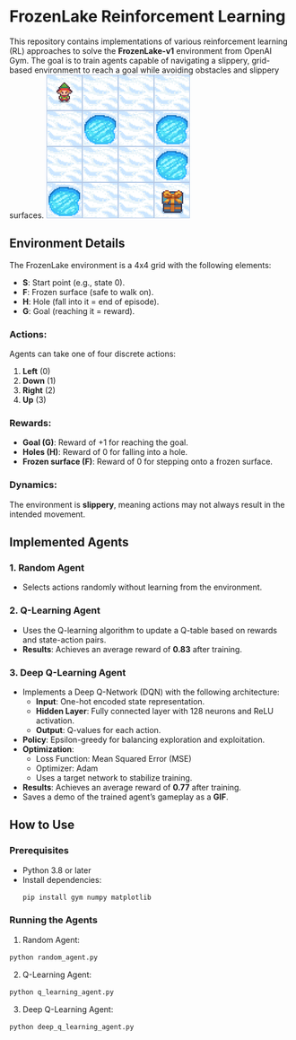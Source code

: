 # FrozenLake Reinforcement Learning

This repository contains implementations of various reinforcement learning (RL) approaches to solve the **FrozenLake-v1** environment from OpenAI Gym. The goal is to train agents capable of navigating a slippery, grid-based environment to reach a goal while avoiding obstacles and slippery surfaces.
![FrozenLake Demo](Data/frozen_lake.gif)

## Environment Details

The FrozenLake environment is a 4x4 grid with the following elements:

- **S**: Start point (e.g., state 0).
- **F**: Frozen surface (safe to walk on).
- **H**: Hole (fall into it = end of episode).
- **G**: Goal (reaching it = reward).

### Actions:
Agents can take one of four discrete actions:
1. **Left** (0)
2. **Down** (1)
3. **Right** (2)
4. **Up** (3)

### Rewards:
- **Goal (G)**: Reward of +1 for reaching the goal.
- **Holes (H)**: Reward of 0 for falling into a hole.
- **Frozen surface (F)**: Reward of 0 for stepping onto a frozen surface.

### Dynamics:
The environment is **slippery**, meaning actions may not always result in the intended movement.

## Implemented Agents

### 1. Random Agent
- Selects actions randomly without learning from the environment.

### 2. Q-Learning Agent
- Uses the Q-learning algorithm to update a Q-table based on rewards and state-action pairs.
- **Results**: Achieves an average reward of **0.83** after training.

### 3. Deep Q-Learning Agent
- Implements a Deep Q-Network (DQN) with the following architecture:
  - **Input**: One-hot encoded state representation.
  - **Hidden Layer**: Fully connected layer with 128 neurons and ReLU activation.
  - **Output**: Q-values for each action.
- **Policy**: Epsilon-greedy for balancing exploration and exploitation.
- **Optimization**:
  - Loss Function: Mean Squared Error (MSE)
  - Optimizer: Adam
  - Uses a target network to stabilize training.
- **Results**: Achieves an average reward of **0.77** after training.
- Saves a demo of the trained agent’s gameplay as a **GIF**.

## How to Use

### Prerequisites
- Python 3.8 or later
- Install dependencies:
  ```bash
  pip install gym numpy matplotlib

### Running the Agents
1. Random Agent:
  ```bash
  python random_agent.py
  ```
2. Q-Learning Agent:
  ```bash
  python q_learning_agent.py
  ```
3. Deep Q-Learning Agent:
  ```bash
  python deep_q_learning_agent.py
  ```
